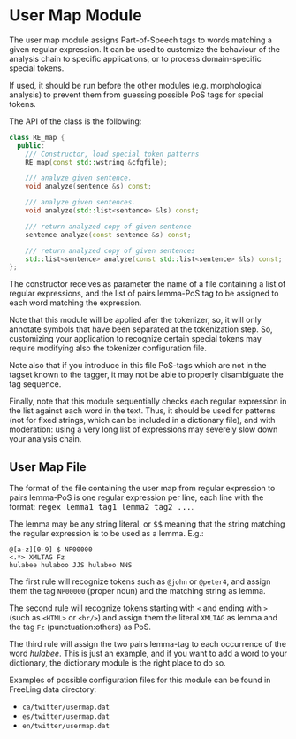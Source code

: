 
# User Map Module

The user map module assigns Part-of-Speech tags to words matching a given regular expression. It can be used to customize the behaviour of the analysis chain to specific applications, or to process domain-specific special tokens.

If used, it should be run before the other modules (e.g. morphological analysis) to prevent them from guessing possible PoS tags for special tokens.

The API of the class is the following:

```C++  
class RE_map {
  public:
    /// Constructor, load special token patterns
    RE_map(const std::wstring &cfgfile); 

    /// analyze given sentence.
    void analyze(sentence &s) const;

    /// analyze given sentences.
    void analyze(std::list<sentence> &ls) const;

    /// return analyzed copy of given sentence
    sentence analyze(const sentence &s) const;

    /// return analyzed copy of given sentences
    std::list<sentence> analyze(const std::list<sentence> &ls) const;
};
```

The constructor receives as parameter the name of a file containing a list of regular expressions, and the list of pairs lemma-PoS tag to be assigned to each word matching the expression.

Note that this module will be applied afer the tokenizer, so, it will only annotate symbols that have been separated at the tokenization step. So, customizing your application to recognize certain special tokens may require modifying also the tokenizer configuration file.

Note also that if you introduce in this file PoS-tags which are not in the tagset known to the tagger, it may not be able to properly disambiguate the tag sequence.

Finally, note that this module sequentially checks each regular expression in the list against each word in the text. Thus, it should be used for patterns (not for fixed strings, which can be included in a dictionary file), and with moderation: using a very long list of expressions may severely slow down your analysis chain.

## User Map File

The format of the file containing the user map from regular expression to pairs lemma-PoS is one regular expression per line, each line with the format: <tt>regex lemma1 tag1 lemma2 tag2 ...</tt>.

The lemma may be any string literal, or <tt>\$\$</tt> meaning that the string matching the regular expression is to be used as a lemma. E.g.:  
```  
@[a-z][0-9] $ NP00000
<.*> XMLTAG Fz
hulabee hulaboo JJS hulaboo NNS
```

The first rule will recognize tokens such as `@john` or `@peter4`, and assign them the tag `NP00000` (proper noun) and the matching string as lemma.

The second rule will recognize tokens starting with `<` and ending with `>` (such as `<HTML>` or `<br/>`) and assign them the literal `XMLTAG` as lemma and the tag `Fz` (punctuation:others) as PoS.

The third rule will assign the two pairs lemma-tag to each occurrence of the word *hulabee*. This is just an example, and if you want to add a word to your dictionary, the dictionary module is the right place to do so.

Examples of possible configuration files for this module can be found in FreeLing data directory:
* `ca/twitter/usermap.dat`
* `es/twitter/usermap.dat`
* `en/twitter/usermap.dat`

